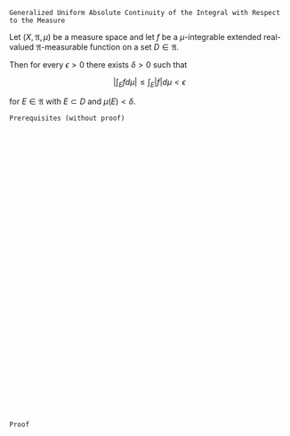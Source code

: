 ```
Generalized Uniform Absolute Continuity of the Integral with Respect to the Measure
```
Let $(X, \mathfrak{A}, \mu)$ be a measure space and
let $f$ be a $\mu$-integrable extended real-valued $\mathfrak{A}$-measurable function on a set $D\in\mathfrak{A}$.

Then for every $\epsilon > 0$ there exists $\delta >0$ such that

$$
\bigg| \int_E f d\mu \bigg| \leq \int_E |f| d\mu < \epsilon
$$

for $E\in\mathfrak{A}$ with $E \subset D$ and $\mu(E)<\delta$.

```
Prerequisites (without proof)
```

<br>
<br>
<br>
<br>
<br>
<br>
<br>
<br>
<br>
<br>
<br>
<br>
<br>
<br>
<br>
<br>
<br>
<br>
<br>
<br>
<br>
<br>
<br>
<br>
<br>
<br>
<br>
<br>
<br>
<br>


```
Proof
```
